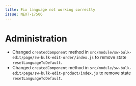 ```yaml
---
title: Fix language not working correctly
issue: NEXT-17506
---
```

# Administration
* Changed `createdComponent` method in `src/module/sw-bulk-edit/page/sw-bulk-edit-order/index.js` to remove state `resetLanguageToDefault`.
* Changed `createdComponent` method in `src/module/sw-bulk-edit/page/sw-bulk-edit-product/index.js` to remove state `resetLanguageToDefault`.
